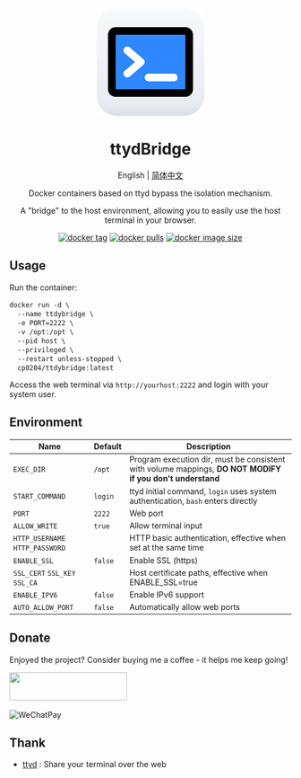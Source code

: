 <div align="center">

![logo](img/icon.png)

# ttydBridge

English | [简体中文](/README_CN.md)

Docker containers based on ttyd bypass the isolation mechanism.

A "bridge" to the host environment, allowing you to easily use the host terminal in your browser.

[![docker tag][docker-tag-image]][github-url] [![docker pulls][docker-pulls-image]][docker-url] [![docker image size][docker-image-size-image]][docker-url]

[docker-tag-image]: https://img.shields.io/docker/v/cp0204/ttydbridge
[docker-pulls-image]: https://img.shields.io/docker/pulls/cp0204/ttydbridge
[docker-image-size-image]: https://img.shields.io/docker/image-size/cp0204/ttydbridge
[github-url]: https://github.com/Cp0204/ttydbridge
[docker-url]: https://hub.docker.com/r/cp0204/ttydbridge

</div>

## Usage

Run the container:

```shell
docker run -d \
  --name ttdybridge \
  -e PORT=2222 \
  -v /opt:/opt \
  --pid host \
  --privileged \
  --restart unless-stopped \
  cp0204/ttdybridge:latest
```

Access the web terminal via `http://yourhost:2222` and login with your system user.

## Environment

| Name                            | Default | Description                                                                                               |
| ------------------------------- | ------- | --------------------------------------------------------------------------------------------------------- |
| `EXEC_DIR`                      | `/opt`  | Program execution dir, must be consistent with volume mappings, **DO NOT MODIFY if you don't understand** |
| `START_COMMAND`                 | `login` | ttyd initial command, `login` uses system authentication, `bash` enters directly                          |
| `PORT`                          | `2222`  | Web port                                                                                                  |
| `ALLOW_WRITE`                   | `true`  | Allow terminal input                                                                                      |
| `HTTP_USERNAME` `HTTP_PASSWORD` |         | HTTP basic authentication, effective when set at the same time                                            |
| `ENABLE_SSL`                    | `false` | Enable SSL (https)                                                                                        |
| `SSL_CERT` `SSL_KEY` `SSL_CA`   |         | Host certificate paths, effective when ENABLE_SSL=true                                                    |
| `ENABLE_IPV6`                   | `false` | Enable IPv6 support                                                                                       |
| `AUTO_ALLOW_PORT`               | `false` | Automatically allow web ports                                                                             |

## Donate

Enjoyed the project? Consider buying me a coffee - it helps me keep going!

<a href="https://buymeacoffee.com/cp0204"><img src="https://cdn.buymeacoffee.com/buttons/v2/default-yellow.png" height="50" width="210" target="_blank"/></a>

![WeChatPay](https://cdn.jsdelivr.net/gh/Cp0204/Cp0204@main/img/wechat_pay_qrcode.png)

## Thank

- [ttyd](https://github.com/tsl0922/ttyd) : Share your terminal over the web
